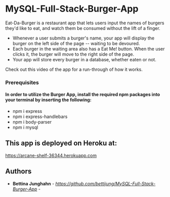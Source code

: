 # MySQL-Full-Stack-Burger-App
Eat-Da-Burger is a restaurant app that lets users input the names of burgers they'd like to eat, and watch them be consumed without the lift of a finger.

* Whenever a user submits a burger's name, your app will display the burger on the left side of the page -- waiting to be devoured.
* Each burger in the waiting area also has a Eat Me! button. When the user clicks it, the burger will move to the right side of the page.
* Your app will store every burger in a database, whether eaten or not.

Check out this video of the app for a run-through of how it works.

### Prerequisites
#### In order to utilize the Burger App, install the required npm packages into your terminal by inserting the following:
* npm i express
* npm i express-handlebars
* npm i body-parser
* npm i mysql

## This app is deployed on Heroku at:
https://arcane-shelf-36344.herokuapp.com


## Authors
* **Bettina Junghahn** - *https://github.com/bettijung/MySQL-Full-Stack-Burger-App* -
